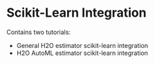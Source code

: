 # Scikit-Learn Integration

Contains two tutorials:
- General H2O estimator scikit-learn integration
- H2O AutoML estimator scikit-learn integration
